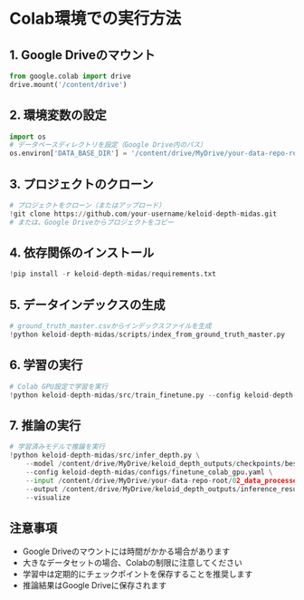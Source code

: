 # Colab環境での実行方法

## 1. Google Driveのマウント

```python
from google.colab import drive
drive.mount('/content/drive')
```

## 2. 環境変数の設定

```python
import os
# データベースディレクトリを設定（Google Drive内のパス）
os.environ['DATA_BASE_DIR'] = '/content/drive/MyDrive/your-data-repo-root'
```

## 3. プロジェクトのクローン

```python
# プロジェクトをクローン（またはアップロード）
!git clone https://github.com/your-username/keloid-depth-midas.git
# または、Google Driveからプロジェクトをコピー
```

## 4. 依存関係のインストール

```python
!pip install -r keloid-depth-midas/requirements.txt
```

## 5. データインデックスの生成

```python
# ground_truth_master.csvからインデックスファイルを生成
!python keloid-depth-midas/scripts/index_from_ground_truth_master.py
```

## 6. 学習の実行

```python
# Colab GPU設定で学習を実行
!python keloid-depth-midas/src/train_finetune.py --config keloid-depth-midas/configs/finetune_colab_gpu.yaml
```

## 7. 推論の実行

```python
# 学習済みモデルで推論を実行
!python keloid-depth-midas/src/infer_depth.py \
    --model /content/drive/MyDrive/keloid_depth_outputs/checkpoints/best_model.pth \
    --config keloid-depth-midas/configs/finetune_colab_gpu.yaml \
    --input /content/drive/MyDrive/your-data-repo-root/02_data_processed/prospective/ \
    --output /content/drive/MyDrive/keloid_depth_outputs/inference_results/ \
    --visualize
```

## 注意事項

- Google Driveのマウントには時間がかかる場合があります
- 大きなデータセットの場合、Colabの制限に注意してください
- 学習中は定期的にチェックポイントを保存することを推奨します
- 推論結果はGoogle Driveに保存されます

